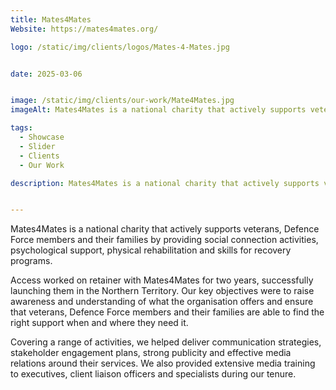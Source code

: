 ```yaml
---
title: Mates4Mates
Website: https://mates4mates.org/

logo: /static/img/clients/logos/Mates-4-Mates.jpg


date: 2025-03-06


image: /static/img/clients/our-work/Mate4Mates.jpg
imageAlt: Mates4Mates is a national charity that actively supports veterans, Defence Force members and their families by providing social connection activities, psychological support, physical rehabilitation and skills for recovery programs.

tags:
  - Showcase
  - Slider
  - Clients
  - Our Work

description: Mates4Mates is a national charity that actively supports veterans, Defence Force members and their families by providing social connection activities, psychological support, physical rehabilitation and skills for recovery programs.


---
```

Mates4Mates is a national charity that actively supports veterans, Defence Force members and their families by providing social connection activities, psychological support, physical rehabilitation and skills for recovery programs.

Access worked on retainer with Mates4Mates for two years, successfully launching them in the Northern Territory. Our key objectives were to raise awareness and understanding of what the organisation offers and ensure that veterans, Defence Force members and their families are able to find the right support when and where they need it.

Covering a range of activities, we helped deliver communication strategies, stakeholder engagement plans, strong publicity and effective media relations around their services. We also provided extensive media training to executives, client liaison officers and specialists during our tenure.










